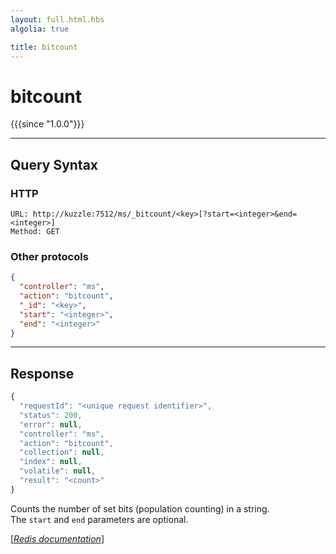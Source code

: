 ```yaml
---
layout: full.html.hbs
algolia: true

title: bitcount
---
```


# bitcount

{{{since "1.0.0"}}}

---

## Query Syntax

### HTTP

```http
URL: http://kuzzle:7512/ms/_bitcount/<key>[?start=<integer>&end=<integer>]
Method: GET  
```


### Other protocols


```json
{
  "controller": "ms",
  "action": "bitcount",
  "_id": "<key>",
  "start": "<integer>",
  "end": "<integer>"
}
```

---

## Response

```javascript
{
  "requestId": "<unique request identifier>",
  "status": 200,
  "error": null,
  "controller": "ms",
  "action": "bitcount",
  "collection": null,
  "index": null,
  "volatile": null,
  "result": "<count>"
}
```

Counts the number of set bits (population counting) in a string.  
The `start` and `end` parameters are optional.

[[_Redis documentation_]](https://redis.io/commands/bitcount)
